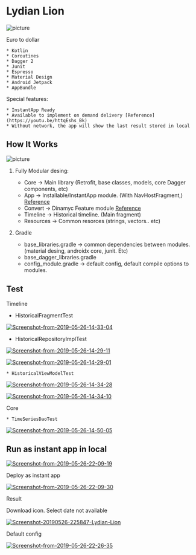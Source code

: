 # Lydian Lion 

![picture](https://media.giphy.com/media/RiVeK5qEzqn9M0dt0t/giphy.gif)

Euro to dollar

	* Kotlin
	* Coroutines
	* Dagger 2
	* Junit
	* Espresso
	* Material Design
	* Android Jetpack
	* AppBundle

Special features:
	
	* InstantApp Ready
	* Available to implement on demand delivery [Reference](https://youtu.be/httqEshs_Bk)
	* Without network, the app will show the last result stored in local

## How It Works

![picture](https://cdn-images-1.medium.com/max/800/1*KnYBBZIDDeg4zVDDEcLw2A.png)

1. Fully Modular desing:

	* Core -> Main library (Retrofit, base classes, models, core Dagger components, etc)
	* App -> Installable/InstantApp module. (With NavHostFragment,) [Reference](https://developer.android.com/guide/navigation/navigation-getting-started)
	* Convert -> Dinamyc Feature module [Reference](https://developer.android.com/studio/projects/dynamic-delivery)
	* Timeline -> Historical timeline. (Main fragment)
	* Resources -> Common resorces (strings, vectors.. etc)

2. Gradle
	
	* base_libraries.gradle -> common dependencies between modules. (material desing, androidx core, junit. Etc)
	* base_dagger_libraries.gradle
	* config_module.gradle -> default config, default compile options to modules. 

## Test

Timeline

  * HistoricalFragmentTest

<a href="https://ibb.co/4VZ4Zdm"><img src="https://i.ibb.co/QKFYFdb/Screenshot-from-2019-05-26-14-33-04.png" alt="Screenshot-from-2019-05-26-14-33-04" border="0"></a>

  * HistoricalRepositoryImplTest
  
<a href="https://ibb.co/Y0JRcCL"><img src="https://i.ibb.co/SfHstj3/Screenshot-from-2019-05-26-14-29-11.png" alt="Screenshot-from-2019-05-26-14-29-11" border="0" /></a>
	 
<a href="https://imgbb.com/"><img src="https://i.ibb.co/bJgzpWp/Screenshot-from-2019-05-26-14-29-01.png" alt="Screenshot-from-2019-05-26-14-29-01" border="0" /></a>
   
	* HistoricalViewModelTest
  
<a href="https://ibb.co/J2s49r2"><img src="https://i.ibb.co/P46nd14/Screenshot-from-2019-05-26-14-34-28.png" alt="Screenshot-from-2019-05-26-14-34-28" border="0" /></a>
	  
<a href="https://imgbb.com/"><img src="https://i.ibb.co/xs5vTbV/Screenshot-from-2019-05-26-14-34-10.png" alt="Screenshot-from-2019-05-26-14-34-10" border="0" /></a>
    
  Core 

    * TimeSeriesDaoTest

<a href="https://ibb.co/3rvW4Dd"><img src="https://i.ibb.co/VjxDJ79/Screenshot-from-2019-05-26-14-50-05.png" alt="Screenshot-from-2019-05-26-14-50-05" border="0" /></a>

## Run as instant app in local

<a href="https://imgbb.com/"><img src="https://i.ibb.co/H4ZrvKq/Screenshot-from-2019-05-26-22-09-19.png" alt="Screenshot-from-2019-05-26-22-09-19" border="0"></a>

Deploy as instant app

<a href="https://ibb.co/QJvtM0K"><img src="https://i.ibb.co/WHvjfC2/Screenshot-from-2019-05-26-22-09-30.png" alt="Screenshot-from-2019-05-26-22-09-30" border="0"></a>

Result

Download icon. Select date not available

<a href="https://ibb.co/S76rFyn"><img src="https://i.ibb.co/YTNZHQk/Screenshot-20190526-225847-Lydian-Lion.jpg" alt="Screenshot-20190526-225847-Lydian-Lion" border="0"></a>

Default config

<a href="https://ibb.co/ZYjKjC9"><img src="https://i.ibb.co/2s9P9BJ/Screenshot-from-2019-05-26-22-26-35.png" alt="Screenshot-from-2019-05-26-22-26-35" border="0"></a>

